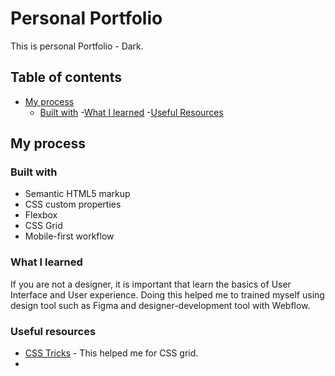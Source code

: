 # Personal Portfolio

This is personal Portfolio - Dark. 

## Table of contents
- [My process](#my-process)
  - [Built with](#built-with)
  -[What I learned](#what-i-learned)
  -[Useful Resources](#useful-resources)

## My process

### Built with

- Semantic HTML5 markup
- CSS custom properties
- Flexbox
- CSS Grid
- Mobile-first workflow

### What I learned

If you are not a designer, it is important that learn 
the basics of User Interface and User experience. Doing this
helped me to trained myself using design tool such as Figma
and designer-development tool with Webflow. 

### Useful resources

- [CSS Tricks](https://css-tricks.com/snippets/css/complete-guide-grid/) - This helped me for CSS grid. 
-
